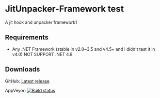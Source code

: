# JitUnpacker-Framework test
A jit hook and unpacker framework1

## Requirements
- Any .NET Framework (stable in v2.0~3.5 and v4.5+ and I didn't test it in v4.0) NOT SUPPORT .NET 4.8

## Downloads
GitHub: [Latest release](https://github.com/wwh1004/JitUnpacker-Framework/releases/latest/download/JitUnpacker.zip)

AppVeyor: [![Build status](https://ci.appveyor.com/api/projects/status/k4m6lkcmihkcinup?svg=true)](https://ci.appveyor.com/project/wwh1004/jitunpacker-framework)
